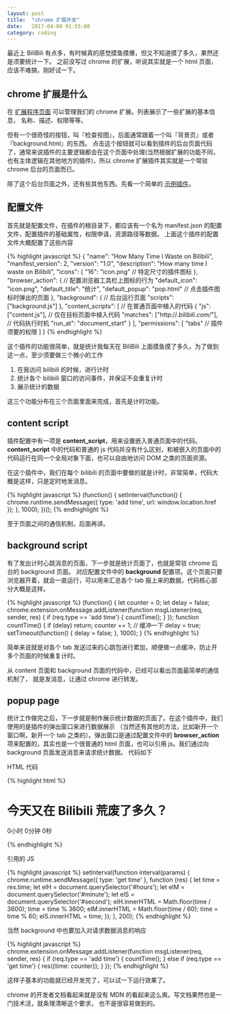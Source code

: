 ```yaml
---
layout: post
title:  "chrome 扩展开发"
date:   2017-04-08 01:55:00
category: coding
---
```


最近上 BiliBili 有点多，有时候真的感觉摸鱼摸爆，但又不知道摸了多久，果然还是须要统计一下。
之前没写过 chrome 的扩展，听说其实就是一个 html 页面，应该不难搞，刚好试一下。

## chrome 扩展是什么

在 [扩展程序页面](chrome://extensions/) 可以管理我们的 chrome 扩展。列表展示了一些扩展的基本信息，
名称、描述、权限等等。

但有一个很奇怪的按钮，叫『检查视图』，后面通常跟着一个叫『背景页』或者『background.html』的东西。
点击这个按钮就可以看到插件的后台页面代码了，通常来说插件的主要逻辑都会在这个页面中处理(当然根据扩展的功能不同，
也有主体逻辑在其他地方的插件)，所以 chrome 扩展插件其实就是一个常驻 chrome 后台的页面而已。

除了这个后台页面之外，还有些其他东西。先看一个简单的 [示例插件](https://github.com/Crazydogs/How-many-time-I-waste-on-bilibili)。

## 配置文件

首先就是配置文件，在插件的根目录下，都应该有一个名为 manifest.json 的配置文件，配置插件的基础属性，权限申请，资源路径等数据。
上面这个插件的配置文件大概配置了这些内容

{% highlight javascript %}
{
    "name": "How Many Time I Waste on Bilibili",
    "manifest_version": 2,
    "version": "1.0",
    "description": "How many time I waste on Bilibili",
    "icons": {
        "16": "icon.png"    // 特定尺寸的插件图标
    },
    "browser_action": {     // 配置浏览器工具栏上图标的行为
        "default_icon": "icon.png",
        "default_title": "统计",
        "default_popup": "pop.html"     // 点击插件图标时弹出的页面
    },
    "background": {         // 后台运行页面
        "scripts": ["background.js"]
    },
    "content_scripts": [    // 在普通页面中植入的代码
        {
            "js": ["content.js"],
            // 仅在目标页面中植入代码
            "matches": ["http://*.bilibili.com/*"],
            // 代码执行时机
            "run_at": "document_start"
        }
    ],
    "permissions": [
        "tabs"  // 插件须要的权限
    ]
}
{% endhighlight %}

这个插件的功能很简单，就是统计我每天在 BiliBili 上面摸鱼摸了多久，为了做到这一点，至少须要做三个微小的工作

1. 在我访问 bilibili 的时候，进行计时
2. 统计各个 bilibili 窗口的访问事件，并保证不会重复计时
3. 展示统计的数据

这三个功能分布在三个页面里面来完成，首先是计时功能。

## content script

插件配置中有一项是 **content\_script**，用来设置嵌入普通页面中的代码。**content\_script**
中的代码和普通的 js 代码并没有什么区别，和被嵌入的页面中的代码运行在同一个全局对象下面，也可以自由地访问
DOM 之类的页面资源。

在这个插件中，我们在每个 bilibili 的页面中要做的就是计时，非常简单，代码大概是这样，只是定时地发消息。

{% highlight javascript %}
(function() {
    setInterval(function() {
        chrome.runtime.sendMessage({
            type: 'add time',
            url: window.location.href
        });
    }, 1000);
})();
{% endhighlight %}

至于页面之间的通信机制，后面再讲。

## background script

有了发出计时心跳消息的页面，下一步就是统计页面了，也就是常驻 chrome 后台的 background 页面。
对应配置文件中的 **background** 配置项。这个页面只要浏览器开着，就会一直运行，可以用来汇总各个 tab
报上来的数据，代码核心部分大概是这样。

{% highlight javascript %}
(function() {
    let counter = 0;
    let delay = false;
    chrome.extension.onMessage.addListener(function msgListener(req, sender, res) {
        if (req.type == 'add time') {
            countTime();
        }
    });
    function countTime() {
        if (delay) return;
        counter += 1;
        // 缓冲一下
        delay = true;
        setTimeout(function() {
            delay = false;
        }, 1000);
    }
{% endhighlight %}

简单来说就是对各个 tab 发送过来的心跳包进行累加，顺便做一点缓冲，防止开多个页面的时候重复计时。

从 content 页面和 background 页面的代码中，已经可以看出页面最简单的通信机制了，
就是发消息，让通过 chrome 进行转发。

## popup page

统计工作做完之后，下一步就是制作展示统计数据的页面了。在这个插件中，我们使用的是插件的弹出窗口来进行数据展示
（当然还有其他的方法，比如新开一个窗口啊，新开一个 tab 之类的）。弹出窗口是通过配置文件中的 **browser_action**
项来配置的，其实也是一个很普通的 html 页面，也可以引用 js。我们通过向 background 页面发送消息来请求统计数据。
代码如下

HTML 代码

{% highlight html %}
        <h1>今天又在 Bilibili 荒废了多久？</h1>
        <p>
            <span id="hours">0</span>小时
            <span id="minute">0</span>分钟
            <span id="second">0</span>秒
        </p>
{% endhighlight %}

引用的 JS

{% highlight javascript %}
    setInterval(function interval(params) {
        chrome.runtime.sendMessage({
            type: 'get time'
        }, function (res) {
            let time = res.time;
            let elH = document.querySelector('#hours');
            let elM = document.querySelector('#minute');
            let elS = document.querySelector('#second');
            elH.innerHTML = Math.floor(time / 3600);
            time = time % 3600;
            elM.innerHTML = Math.floor(time / 60);
            time = time % 60;
            elS.innerHTML = time;
        });
    }, 200);
{% endhighlight %}

当然 background 中也要加入对请求数据消息的响应

{% highlight javascript %}
    chrome.extension.onMessage.addListener(function msgListener(req, sender, res) {
        if (req.type == 'add time') {
            countTime();
        } else if (req.type == 'get time') {
            res({time: counter});
        }
    });
{% endhighlight %}

这样子基本的功能就已经开发完了，可以试一下运行效果了。

chrome 的开发者文档看起来就是没有 MDN 的看起来这么爽。写文档果然也是一门技术活，就条理清晰这个要求，
也不是很容易做到的。
